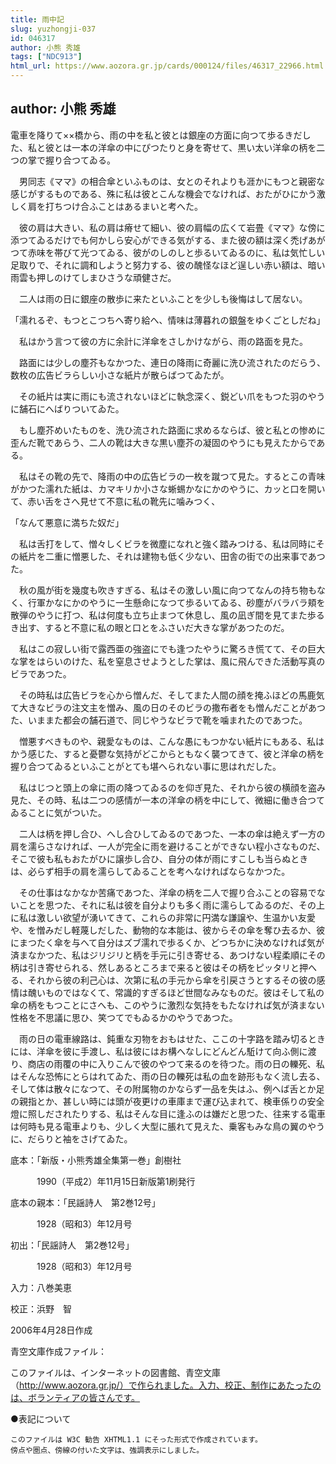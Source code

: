 ```yaml
---
title: 雨中記
slug: yuzhongji-037
id: 046317
author: 小熊 秀雄
tags: ["NDC913"]
html_url: https://www.aozora.gr.jp/cards/000124/files/46317_22966.html
---
```


## author: 小熊 秀雄

電車を降りて××橋から、雨の中を私と彼とは銀座の方面に向つて歩るきだした、私と彼とは一本の洋傘の中にぴつたりと身を寄せて、黒い太い洋傘の柄を二つの掌で握り合つてゐる。

　男同志《ママ》の相合傘といふものは、女とのそれよりも涯かにもつと親密な感じがするものである、殊に私は彼とこんな機会でなければ、おたがひにかう激しく肩を打ちつけ合ふことはあるまいと考へた。

　彼の肩は大きい、私の肩は瘠せて細い、彼の肩幅の広くて岩畳《ママ》な傍に添つてゐるだけでも何かしら安心ができる気がする、また彼の額は深く禿げあがつて赤味を帯びて光つてゐる、彼がのしのしと歩るいてゐるのに、私は気忙しい足取りで、それに調和しようと努力する、彼の醜怪なほど逞しい赤い額は、暗い雨雲も押しのけてしまひさうな頑健さだ。

　二人は雨の日に銀座の散歩に来たといふことを少しも後悔はして居ない。

「濡れるぞ、もつとこつちへ寄り給へ、情味は薄暮れの銀盤をゆくごとしだね」

　私はかう言つて彼の方に余計に洋傘をさしかけながら、雨の路面を見た。

　路面には少しの塵芥もなかつた、連日の降雨に奇麗に洗ひ流されたのだらう、数枚の広告ビラらしい小さな紙片が散らばつてゐたが。

　その紙片は実に雨にも流されないほどに執念深く、鋭どい爪をもつた羽のやうに舗石にへばりついてゐた。

　もし塵芥めいたものを、洗ひ流された路面に求めるならば、彼と私との惨めに歪んだ靴であらう、二人の靴は大きな黒い塵芥の凝固のやうにも見えたからである。

　私はその靴の先で、降雨の中の広告ビラの一枚を蹴つて見た。するとこの青味がかつた濡れた紙は、カマキリか小さな蜥蜴かなにかのやうに、カッと口を開いて、赤い舌をさへ見せて不意に私の靴先に噛みつく、

「なんて悪意に満ちた奴だ」

　私は舌打をして、憎々しくビラを微塵になれと強く踏みつける、私は同時にその紙片を二重に憎悪した、それは建物も低く少ない、田舎の街での出来事であつた。

　秋の風が街を幾度も吹きすぎる、私はその激しい風に向つてなんの持ち物もなく、行軍かなにかのやうに一生懸命になつて歩るいてゐる、砂塵がバラバラ頬を散弾のやうに打つ、私は何度も立ち止まつて休息し、風の凪ぎ間を見てまた歩るき出す、すると不意に私の眼と口とをふさいだ大きな掌があつたのだ。

　私はこの寂しい街で露西亜の強盗にでも逢つたやうに驚ろき慌てて、その巨大な掌をはらいのけた、私を窒息させようとした掌は、風に飛んできた活動写真のビラであつた。

　その時私は広告ビラを心から憎んだ、そしてまた人間の顔を掩ふほどの馬鹿気て大きなビラの注文主を憎み、風の日のそのビラの撒布者をも憎んだことがあつた、いままた都会の舗石道で、同じやうなビラで靴を噛まれたのであつた。

　憎悪すべきものや、親愛なものは、こんな愚にもつかない紙片にもある、私はかう感じた、すると憂鬱な気持がどこからともなく襲つてきて、彼と洋傘の柄を握り合つてゐるといふことがとても堪へられない事に思はれだした。

　私はじつと頭上の傘に雨の降つてゐるのを仰ぎ見た、それから彼の横顔を盗み見た、その時、私は二つの感情が一本の洋傘の柄を中にして、微細に働き合つてゐることに気がついた。

　二人は柄を押し合ひ、へし合ひしてゐるのであつた、一本の傘は絶えず一方の肩を濡らさなければ、一人が完全に雨を避けることができない程小さなものだ、そこで彼も私もおたがひに譲歩し合ひ、自分の体が雨にすこしも当らぬときは、必らず相手の肩を濡らしてゐることを考へなければならなかつた。

　その仕事はなかなか苦痛であつた、洋傘の柄を二人で握り合ふことの容易でないことを思つた、それに私は彼を自分よりも多く雨に濡らしてゐるのだ、その上に私は激しい欲望が湧いてきて、これらの非常に円満な謙譲や、生温かい友愛や、を憎みだし軽蔑しだした、動物的な本能は、彼からその傘を奪ひ去るか、彼にまつたく傘を与へて自分はズブ濡れで歩るくか、どつちかに決めなければ気が済まなかつた、私はジリジリと柄を手元に引き寄せる、あつけない程柔順にその柄は引き寄せられる、然しあるところまで来ると彼はその柄をピッタリと押へる、それから彼の利己心は、次第に私の手元から傘を引戻さうとするその彼の感情は醜いものではなくて、常識的すぎるほど世間なみなものだ。彼はそして私の傘の柄をもつことにさへも、このやうに激烈な気持をもたなければ気が済まない性格を不思議に思ひ、笑つてでもゐるかのやうであつた。

　雨の日の電車線路は、鈍重な刃物をおもはせた、ここの十字路を踏み切るときには、洋傘を彼に手渡し、私は彼にはお構へなしにどんどん駈けて向ふ側に渡り、商店の雨覆の中に入りこんで彼のやつて来るのを待つた。雨の日の轢死、私はそんな恐怖にとらはれてゐた、雨の日の轢死は私の血を跡形もなく流し去る、そして体は散々になつて、その附属物のかならず一品を失はふ、例へば舌とか足の親指とか、甚しい時には頭が夜更けの車庫まで運び込まれて、検車係りの安全燈に照しだされたりする、私はそんな目に逢ふのは嫌だと思つた、往来する電車は何時も見る電車よりも、少しく大型に脹れて見えた、乗客もみな鳥の翼のやうに、だらりと袖をさげてゐた。













底本：「新版・小熊秀雄全集第一巻」創樹社


　　　1990（平成2）年11月15日新版第1刷発行

底本の親本：「民謡詩人　第2巻12号」

　　　1928（昭和3）年12月号

初出：「民謡詩人　第2巻12号」

　　　1928（昭和3）年12月号

入力：八巻美恵

校正：浜野　智

2006年4月28日作成

青空文庫作成ファイル：

このファイルは、インターネットの図書館、青空文庫（http://www.aozora.gr.jp/）で作られました。入力、校正、制作にあたったのは、ボランティアの皆さんです。









●表記について


	このファイルは W3C 勧告 XHTML1.1 にそった形式で作成されています。
	傍点や圏点、傍線の付いた文字は、強調表示にしました。